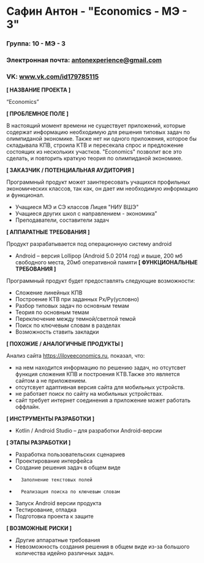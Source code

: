 # Сафин Антон - "Economics - МЭ - 3"

### Группа: 10 - МЭ - 3
### Электронная почта: antonexperience@gmail.com
### VK: www.vk.com/id179785115


**[ НАЗВАНИЕ ПРОЕКТА ]**

“Economics”

**[ ПРОБЛЕМНОЕ ПОЛЕ ]**

В настоящий момент времени не существует приложений, которые содержат информацию необходимую для решения типовых задач по олимпиданой экономике.
Также нет ни одного приложения, которое бы складывала КПВ, строила КТВ и пересекала спрос и предложение состоящих из нескольких участков.
"Economics" позволит все это сделать, и повторить краткую теория по олимпиданой экономике.

**[ ЗАКАЗЧИК / ПОТЕНЦИАЛЬНАЯ АУДИТОРИЯ ]**

Программный продукт может заинтересовать учащихся профильных экономических классов, так как, он дает им необходимую информацию и функционал.

* Учащиеся МЭ и СЭ классов Лицея "НИУ ВШЭ"
* Учащиеся других школ с направлением - экономика”
* Преподаватели, составители задач

**[ АППАРАТНЫЕ ТРЕБОВАНИЯ ]** 

Продукт разрабатывается под операционную систему android

* Android – версия Lollipop (Android 5.0 2014 год) и выше, 200 мб свободного места, 20мб оперативной памяти
**[ ФУНКЦИОНАЛЬНЫЕ ТРЕБОВАНИЯ ]**

Программный продукт будет предоставлять следующие возможности:
* Сложение линейных КПВ
* Построение КТВ при заданных Px/Py(условно)
* Разбор типовых задач по основным темам
* Теория по основным темам
* Переключение между темной/светлой темой
* Поиск по ключевым словам в разделах
* Возможность ставить закладки


**[ ПОХОЖИЕ / АНАЛОГИЧНЫЕ ПРОДУКТЫ ]**

Анализ сайта https://iloveeconomics.ru, показал, что:

* на нем находится информацию по решению задач, но отсутсвет функция сложения КПВ и построения КТВ.Также это является сайтом а не приложением.
* отсутсвует адаптивная версия сайта для мобильных устройств.
* не работает поиск по сайту на мобильных устройствах.
* сайт требует интернет соединения а приложение может работать оффлайн.

**[ ИНСТРУМЕНТЫ РАЗРАБОТКИ ]**

*	Kotlin / Android Studio – для разработки Android-версии

**[ ЭТАПЫ РАЗРАБОТКИ ]**

*	Разработка пользовательских сценариев
*	Проектирование интерфейса
*	Создание решения задач в общем виде
*       Заполнение текстовых полей
*       Реализация поиска по ключевым словам
*	Запуск Android версии продукта
*	Тестирование, отладка
*	Подготовка проекта к защите

**[ ВОЗМОЖНЫЕ РИСКИ ]**

*   Другие аппаратные требования
*   Невозможность создания решения в общем виде из-за большого количества идейно различных задач.	
